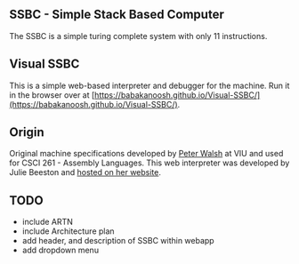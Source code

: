 ## SSBC - Simple Stack Based Computer
The SSBC is a simple turing complete system with only 11 instructions.

## Visual SSBC
This is a simple web-based interpreter and debugger for the machine. Run it in the browser over at [https://babakanoosh.github.io/Visual-SSBC/](https://babakanoosh.github.io/Visual-SSBC/).

## Origin
Original machine specifications developed by [Peter Walsh](http://csci.viu.ca/~pwalsh/) at VIU and used for CSCI 261 - Assembly Languages. This web interpreter was developed by Julie Beeston and [hosted on her website](http://csci.viu.ca/~beestonj/csci261/index.html).

## TODO
- include ARTN
- include Architecture plan
- add header, and description of SSBC within webapp
- add dropdown menu
